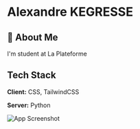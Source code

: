 # Alexandre KEGRESSE


## 🚀 About Me
I'm student at La Plateforme 

## Tech Stack

**Client:** CSS, TailwindCSS

**Server:** Python


![App Screenshot](https://cdn.discordapp.com/attachments/1079842273531015208/1273693390994935891/the10dens_Face_close-up_a_young_25-year-old_massive_strong_spor_86b30f70-884a-46f0-aa10-210fcda0e3c1.png?ex=674e95a8&is=674d4428&hm=d4e997da843106f4026caae4a6e2ae2c53c22deb29b02b09829e172d0223a41d&)
